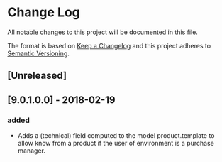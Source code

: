 # Change Log
All notable changes to this project will be documented in this file.

The format is based on [Keep a Changelog](http://keepachangelog.com/)
and this project adheres to [Semantic Versioning](http://semver.org/).

## [Unreleased]

## [9.0.1.0.0] - 2018-02-19
### added
- Adds a (technical) field computed to the model product.template to allow know from a product if the user of environment is a purchase manager.
